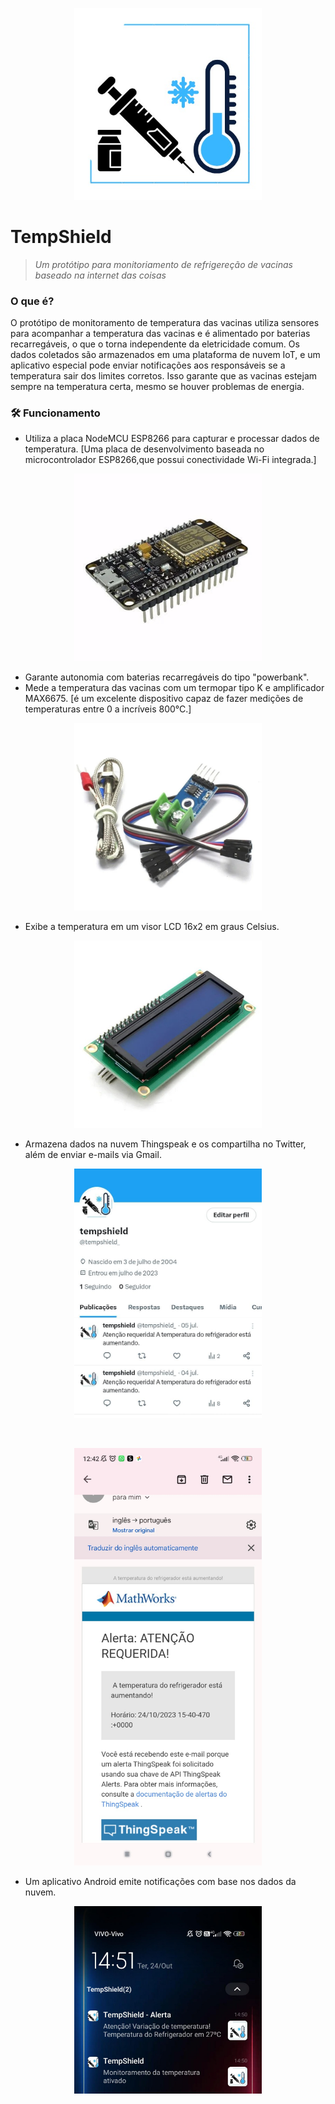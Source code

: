 <p align="center">
  <img src="https://github.com/dayanenubia/TempShield/blob/main/assets/logo.jpeg" width="300" alt="TempShield Logo">
</p>

# TempShield  
>  *Um protótipo para monitoriamento de refrigereção de vacinas baseado na internet das coisas*

<h3 aling="right" <a name="features"></a> 
     O que é? 
</h3>

<p>
  O protótipo de monitoramento de temperatura das vacinas utiliza sensores para acompanhar a temperatura das vacinas e é alimentado por baterias recarregáveis, o que o torna independente da eletricidade comum. Os dados   
  coletados são armazenados em uma plataforma de nuvem IoT, e um aplicativo especial pode enviar notificações aos responsáveis se a temperatura sair dos limites corretos. Isso garante que as vacinas estejam sempre na 
  temperatura certa, mesmo se houver problemas de energia.
</p>

<h3 aling="right" <a name="requisito"></a>
  🛠 Funcionamento 
</h3>

- Utiliza a placa NodeMCU ESP8266 para capturar e processar dados de temperatura. [Uma placa de desenvolvimento baseada no microcontrolador ESP8266,que possui conectividade Wi-Fi integrada.]
<p align="center">
  <img src="https://github.com/dayanenubia/TempShield/blob/main/assets/nodemcu.jpeg" width="300" alt="TempShield Logo">
</p>
  
- Garante autonomia com baterias recarregáveis do tipo "powerbank".
- Mede a temperatura das vacinas com um termopar tipo K e amplificador MAX6675. [é um excelente dispositivo capaz de fazer medições de temperaturas entre 0 a incríveis 800°C.]
<p align="center">
  <img src="https://github.com/dayanenubia/TempShield/blob/main/assets/max6675.jpeg" width="300" alt="TempShield Logo">
</p>

- Exibe a temperatura em um visor LCD 16x2 em graus Celsius.
<p align="center">
  <img src="https://github.com/dayanenubia/TempShield/blob/main/assets/lcd.jpeg" width="300" alt="TempShield Logo">
</p>
  
- Armazena dados na nuvem Thingspeak e os compartilha no Twitter, além de enviar e-mails via Gmail.
<p align="center">
  <img src="https://github.com/dayanenubia/TempShield/blob/main/assets/twwiter.jpeg" width="300" alt="TempShield Logo">
</p>
<br>
<p align="center">
  <img src="https://github.com/dayanenubia/TempShield/blob/main/assets/gmail..jpeg" width="300" alt="TempShield Logo">
</p>

- Um aplicativo Android emite notificações com base nos dados da nuvem.
<p align="center">
  <img src="https://github.com/dayanenubia/TempShield/blob/main/assets/app.jpeg" width="300" alt="TempShield Logo">
</p>
